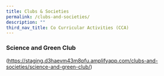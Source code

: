 ```yaml
---
title: Clubs & Societies
permalink: /clubs-and-societies/
description: ""
third_nav_title: Co Curricular Activities (CCA)
---
```

### Science and Green Club
(https://staging.d3haevm43m8pfu.amplifyapp.com/clubs-and-societies/science-and-green-club/)